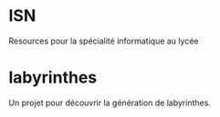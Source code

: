 ISN
===

Resources pour la spécialité informatique au lycée

# labyrinthes 

  Un projet pour découvrir la génération de labyrinthes.
